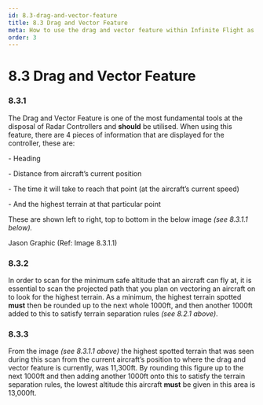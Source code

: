 ```yaml
---
id: 8.3-drag-and-vector-feature
title: 8.3 Drag and Vector Feature
meta: How to use the drag and vector feature within Infinite Flight as a Radar Controller.
order: 3 
---
```


# 8.3  Drag and Vector Feature

 

### 8.3.1    

The Drag and Vector Feature is one of the most fundamental tools at the disposal of Radar Controllers and **should** be utilised. When using this feature, there are 4 pieces of information that are displayed for the controller, these are:



\-    Heading

\-    Distance from aircraft’s current position

\-    The time it will take to reach that point (at the aircraft’s current speed)

\-    And the highest terrain at that particular point

 

These are shown left to right, top to bottom in the below image *(see 8.3.1.1 below).*

 

Jason Graphic (Ref: Image 8.3.1.1)

 

### 8.3.2    

In order to scan for the minimum safe altitude that an aircraft can fly at, it is essential to scan the projected path that you plan on vectoring an aircraft on to look for the highest terrain. As a minimum, the highest terrain spotted **must** then be rounded up to the next whole 1000ft, and then another 1000ft added to this to satisfy terrain separation rules *(see 8.2.1 above)*.



### 8.3.3

From the image *(see 8.3.1.1 above)* the highest spotted terrain that was seen during this scan from the current aircraft’s position to where the drag and vector feature is currently, was 11,300ft. By rounding this figure up to the next 1000ft and then adding another 1000ft onto this to satisfy the terrain separation rules, the lowest altitude this aircraft **must** be given in this area is 13,000ft.

 